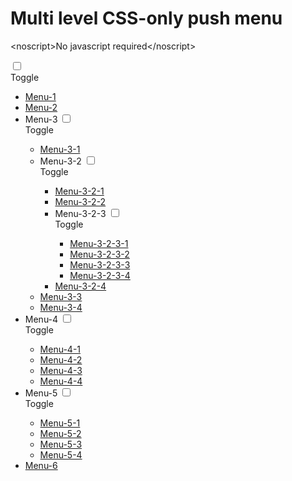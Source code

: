 ---
---

<div id="wrapper">
  <div id="info">
    <div id="info-content">
      <h1>Multi level <strong>CSS-only push menu</strong></h1>
      <p>&lt;noscript&gt;No javascript required&lt;/noscript&gt;</p>
    </div>
  </div>

  <input type="checkbox" id="menu" name="menu" class="menu-checkbox">
  <div class="menu">
    <label class="menu-toggle" for="menu"><span>Toggle</span></label>
    <ul>
      <li>
        <a href="#">Menu-1</a>
      </li>
      <li>
        <a href="#">Menu-2</a>
      </li>
      <li>      
        <label for="menu-3">Menu-3</label>
        <input type="checkbox" id="menu-3" name="menu-3" class="menu-checkbox">
        <div class="menu">
          <label class="menu-toggle" for="menu-3"><span>Toggle</span></label>
          <ul>
            <li>
              <a href="#">Menu-3-1</a>
            </li>
            <li>
              <label for="menu-3-2">Menu-3-2</label>
              <input type="checkbox" id="menu-3-2" name="menu-3-2" class="menu-checkbox">
              <div class="menu">
                <label class="menu-toggle" for="menu-3-2"><span>Toggle</span></label>
                <ul>
                  <li>
                    <a href="#">Menu-3-2-1</a>
                  </li>
                  <li>
                    <a href="#">Menu-3-2-2</a>
                  </li>
                  <li>
                    <label for="menu-3-2-3">Menu-3-2-3</label>
                    <input type="checkbox" id="menu-3-2-3" name="menu-3-2-3" class="menu-checkbox">
                    <div class="menu">
                      <label class="menu-toggle" for="menu-3-2-3"><span>Toggle</span></label>
                      <ul>
                        <li>
                          <a href="#">Menu-3-2-3-1</a>
                        </li>
                        <li>
                          <a href="#">Menu-3-2-3-2</a>
                        </li>
                        <li>
                          <a href="#">Menu-3-2-3-3</a>
                        </li>
                        <li>
                          <a href="#">Menu-3-2-3-4</a>
                        </li>
                      </ul>
                    </div>
                  </li>
                  <li>
                    <a href="#">Menu-3-2-4</a>
                  </li>
                </ul>
              </div>
            </li>
            <li>
              <a href="#">Menu-3-3</a>
            </li>
            <li>
              <a href="#">Menu-3-4</a>
            </li>
          </ul>
        </div>
      </li>
      <li>
        <label for="menu-4">Menu-4</label>
        <input type="checkbox" id="menu-4" name="menu-4" class="menu-checkbox">
        <div class="menu">
          <label class="menu-toggle" for="menu-4"><span>Toggle</span></label>
          <ul>
            <li>
              <a href="#">Menu-4-1</a>
            </li>
            <li>
              <a href="#">Menu-4-2</a>
            </li>
            <li>
              <a href="#">Menu-4-3</a>
            </li>
            <li>
              <a href="#">Menu-4-4</a>
            </li>
          </ul>
        </div>
      </li>      
      <li>
        <label for="menu-5">Menu-5</label>
        <input type="checkbox" id="menu-5" name="menu-5" class="menu-checkbox">
        <div class="menu">
          <label class="menu-toggle" for="menu-5"><span>Toggle</span></label>
          <ul>
            <li>
              <a href="#">Menu-5-1</a>
            </li>
            <li>
              <a href="#">Menu-5-2</a>
            </li>
            <li>
              <a href="#">Menu-5-3</a>
            </li>
            <li>
              <a href="#">Menu-5-4</a>
            </li>
          </ul>
        </div>
      </li>
      <li>
        <a href="#">Menu-6</a>
      </li>
    </ul>
  </div>
</div><!-- #wrapper -->
